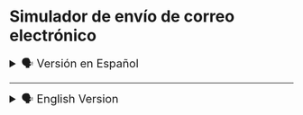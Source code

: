 # Simulador de envío de correo electrónico

<details>

<summary style="font-size: 20px">🗣️ Versión en Español</summary>


![diegudeveloper github io_Email_Simulator_](https://github.com/diegudeveloper/Email_Simulator/assets/62949966/d2648dbf-bd4c-4810-995a-307994496889)

Este proyecto es un simulador de envío de correo electrónico a través de un formulario. Proporciona validaciones en cada campo de entrada y utiliza un spinner externo.

<br><br>

<h2 style="color: orange;">Características</h2>

- Envío de correo electrónico a través de un formulario.
- Validación de campos de entrada.
- Uso de un spinner externo para mostrar el progreso.
- Restablecimiento del formulario después de enviar el correo.
- Mensaje de éxito cuando se envía el correo.
<br><br>

<h2 style="color: orange;">Tecnologías utilizadas</h2>

- HTML
- CSS (tailwindcss)
- JavaScript
<br><br>

<h2 style="color: orange;">Cómo utilizar</h2>

1. Clona este repositorio en tu máquina local.
2. Abre el archivo `index.html` en tu navegador web.
3. Completa los campos del formulario con una dirección de correo válida, asunto y mensaje.
4. Haz clic en el botón "Enviar" para enviar el correo electrónico.
5. Observa el spinner mientras se envía el correo.
6. Después de enviar el correo, el formulario se restablecerá y se mostrará un mensaje de éxito.

<br>

<h2 style="color: orange;">Personalización</h2>

Si deseas personalizar el proyecto, puedes seguir estos pasos:

1. Abre el archivo `index.html` en un editor de código.
2. Modifica el diseño o el contenido del formulario según tus necesidades.
3. Puedes cambiar los estilos utilizando las clases de tailwindcss o agregar tus propias clases de CSS.

<br>
<h2 style="color: orange;">Contribución</h2>

Si deseas contribuir a este proyecto, puedes seguir estos pasos:

1. Haz un fork de este repositorio.
2. Crea una nueva rama en tu repositorio local: `git checkout -b nombre-de-la-rama`.
3. Realiza tus modificaciones y mejoras.
4. Confirma tus cambios: `git commit -m "Descripción de los cambios"`.
5. Empuja los cambios a tu repositorio: `git push origin nombre-de-la-rama`.
6. Abre un pull request en este repositorio.
<br><br>


<h2 style="color: orange;">Imagenes</h2>

<details>
    <summary>🖥 Imagen Modo Pc</summary>

![diegudeveloper github io_Email_Simulator_](https://github.com/diegudeveloper/Email_Simulator/assets/62949966/d2648dbf-bd4c-4810-995a-307994496889)

</details>

<details>
    <summary>🖥 Imagen Modo Movil</summary>

![diegudeveloper github io_Email_Simulator_ (1)](https://github.com/diegudeveloper/Email_Simulator/assets/62949966/17c2361a-1b7d-412e-94be-338fd8fa0de7)

</details>

</details>

---
<details>
<br><br>

<summary style="font-size: 20px">🗣️ English Version</summary>

![diegudeveloper github io_Email_Simulator_](https://github.com/diegudeveloper/Email_Simulator/assets/62949966/d2648dbf-bd4c-4810-995a-307994496889)

This project is a form-based email submission simulator. It provides validations on each input field and uses an external spinner.
<br><br>

<h2 style="color: orange;">
Features</h2>

- Sending e-mail through a form.
- Validation of input fields.
- Use of an external spinner to show progress.
- Reset of the form after sending the mail.
- Success message when mail is sent.
<br><br>

<h2 style="color: orange;">Technologies use</h2>

- HTML
- CSS (tailwindcss)
- JavaScript
<br><br>

<h2 style="color: orange;">How to use</h2>

1. Clone this repository on your local machine.
2. Open the `index.html` file in your web browser.
3. Fill in the form fields with a valid email address, subject and message.
4. Click the "Send" button to send the e-mail.
5. Watch the spinner while the email is being sent.
6. After sending the email, the form will reset and a success message will be displayed.
<br><br>

<h2 style="color: orange;">Customization</h2>

If you want to customize the project, you can follow these steps:

1. Open the `index.html` file in a code editor.
2. Modify the layout or the content of the form according to your needs.
3. You can change the styles using tailwindcss classes or add your own CSS classes.

<h2 style="color: orange;">Contribution</h2>

If you want to contribute to this project, you can follow these steps:

1. Make a fork of this repository.
2. Create a new branch in your local repository: `git checkout -b branch-name`.
3. Make your modifications and improvements.
4. Commit your changes: `git commit -m "Description of changes"`.
5. Push the changes to your repository: `git push origin branch-name`.
6. Open a pull request on this repository.
<br><br>

---
<br>


<h2 style="color: orange;">Images</h2>

<details>
    <summary>🖥 Pc Mode Image</summary>

![diegudeveloper github io_Email_Simulator_](https://github.com/diegudeveloper/Email_Simulator/assets/62949966/d2648dbf-bd4c-4810-995a-307994496889)

</details>

<details>
    <summary>🖥 Mobile Mode Image</summary>

![diegudeveloper github io_Email_Simulator_ (1)](https://github.com/diegudeveloper/Email_Simulator/assets/62949966/17c2361a-1b7d-412e-94be-338fd8fa0de7)

</details>
